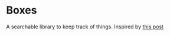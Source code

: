 # Boxes
A searchable library to keep track of things.
Inspired by [this post](https://www.reddit.com/r/Coding_for_Teens/comments/hmqvp2/i_want_to_make_a_searchable_library/?utm_source=share&utm_medium=ios_app&utm_name=iossmf)
